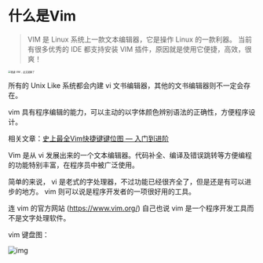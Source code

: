 # 什么是Vim

> VIM 是 Linux 系统上一款文本编辑器，它是操作 Linux 的一款利器。
> 当前有很多优秀的 IDE 都支持安装 VIM 插件，原因就是使用它便捷，高效，很爽！

<img src="https://tva1.sinaimg.cn/large/e6c9d24egy1h2v6r4hrerj20u00u2dhw.jpg" alt="精通 VIM ，此文就够了" style="zoom:33%;" />

所有的 Unix Like 系统都会内建 vi 文书编辑器，其他的文书编辑器则不一定会存在。

vim 具有程序编辑的能力，可以主动的以字体颜色辨别语法的正确性，方便程序设计。

相关文章：[史上最全Vim快捷键键位图 — 入门到进阶](https://www.runoob.com/w3cnote/all-vim-cheatsheat.html)



Vim 是从 vi 发展出来的一个文本编辑器。代码补全、编译及错误跳转等方便编程的功能特别丰富，在程序员中被广泛使用。

简单的来说， vi 是老式的字处理器，不过功能已经很齐全了，但是还是有可以进步的地方。 vim 则可以说是程序开发者的一项很好用的工具。

连 vim 的官方网站 (https://www.vim.org/) 自己也说 vim 是一个程序开发工具而不是文字处理软件。

vim 键盘图：

![img](https://tva1.sinaimg.cn/large/e6c9d24egy1h2v6r2yu30g20sg0k40w3.gif)